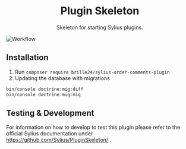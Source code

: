 <h1 align="center">Plugin Skeleton</h1>

<p align="center">Skeleton for starting Sylius plugins.</p>

![Workflow](https://github.com/Brille24/SyliusOrderCommentsPlugin/actions/workflows/build.yml/badge.svg)

## Installation
1. Run `composer require brille24/sylius-order-comments-plugin`
2. Updating the database with migrations
```bash
bin/console doctrine:mig:diff
bin/console doctrine:mig:mig
```

## Testing & Development
For information on how to develop to test this plugin please refer to the official Sylius documentation under https://github.com/Sylius/PluginSkeleton/ .
